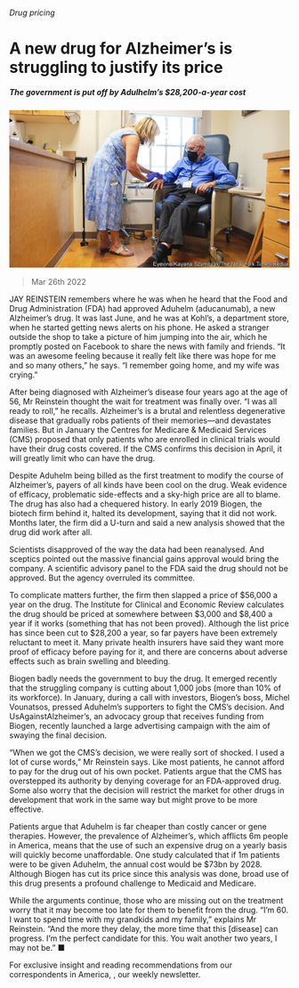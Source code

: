 ###### Drug pricing

# A new drug for Alzheimer’s is struggling to justify its price 

##### The government is put off by Adulhelm’s $28,200-a-year cost 

![image](images/20220326_usp003.jpg) 

> Mar 26th 2022 

JAY REINSTEIN remembers where he was when he heard that the Food and Drug Administration (FDA) had approved Aduhelm (aducanumab), a new Alzheimer’s drug. It was last June, and he was at Kohl’s, a department store, when he started getting news alerts on his phone. He asked a stranger outside the shop to take a picture of him jumping into the air, which he promptly posted on Facebook to share the news with family and friends. “It was an awesome feeling because it really felt like there was hope for me and so many others,” he says. “I remember going home, and my wife was crying.”

After being diagnosed with Alzheimer’s disease four years ago at the age of 56, Mr Reinstein thought the wait for treatment was finally over. “I was all ready to roll,” he recalls. Alzheimer’s is a brutal and relentless degenerative disease that gradually robs patients of their memories—and devastates families. But in January the Centres for Medicare &amp; Medicaid Services (CMS) proposed that only patients who are enrolled in clinical trials would have their drug costs covered. If the CMS confirms this decision in April, it will greatly limit who can have the drug.


Despite Aduhelm being billed as the first treatment to modify the course of Alzheimer’s, payers of all kinds have been cool on the drug. Weak evidence of efficacy, problematic side-effects and a sky-high price are all to blame. The drug has also had a chequered history. In early 2019 Biogen, the biotech firm behind it, halted its development, saying that it did not work. Months later, the firm did a U-turn and said a new analysis showed that the drug did work after all.

Scientists disapproved of the way the data had been reanalysed. And sceptics pointed out the massive financial gains approval would bring the company. A scientific advisory panel to the FDA said the drug should not be approved. But the agency overruled its committee.

To complicate matters further, the firm then slapped a price of $56,000 a year on the drug. The Institute for Clinical and Economic Review calculates the drug should be priced at somewhere between $3,000 and $8,400 a year if it works (something that has not been proved). Although the list price has since been cut to $28,200 a year, so far payers have been extremely reluctant to meet it. Many private health insurers have said they want more proof of efficacy before paying for it, and there are concerns about adverse effects such as brain swelling and bleeding.

Biogen badly needs the government to buy the drug. It emerged recently that the struggling company is cutting about 1,000 jobs (more than 10% of its workforce). In January, during a call with investors, Biogen’s boss, Michel Vounatsos, pressed Aduhelm’s supporters to fight the CMS’s decision. And UsAgainstAlzheimer’s, an advocacy group that receives funding from Biogen, recently launched a large advertising campaign with the aim of swaying the final decision.

“When we got the CMS’s decision, we were really sort of shocked. I used a lot of curse words,” Mr Reinstein says. Like most patients, he cannot afford to pay for the drug out of his own pocket. Patients argue that the CMS has overstepped its authority by denying coverage for an FDA-approved drug. Some also worry that the decision will restrict the market for other drugs in development that work in the same way but might prove to be more effective.

Patients argue that Aduhelm is far cheaper than costly cancer or gene therapies. However, the prevalence of Alzheimer’s, which afflicts 6m people in America, means that the use of such an expensive drug on a yearly basis will quickly become unaffordable. One study calculated that if 1m patients were to be given Aduhelm, the annual cost would be $73bn by 2028. Although Biogen has cut its price since this analysis was done, broad use of this drug presents a profound challenge to Medicaid and Medicare.

While the arguments continue, those who are missing out on the treatment worry that it may become too late for them to benefit from the drug. “I’m 60. I want to spend time with my grandkids and my family,” explains Mr Reinstein. “And the more they delay, the more time that this [disease] can progress. I’m the perfect candidate for this. You wait another two years, I may not be.” ■

For exclusive insight and reading recommendations from our correspondents in America, , our weekly newsletter.

